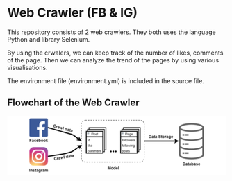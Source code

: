 # Web Crawler (FB & IG)

This repository consists of 2 web crawlers.
They both uses the language Python and library Selenium.

By using the crwalers, we can keep track of the number of likes, comments of the page.
Then we can analyze the trend of the pages by using various visualisations.

The environment file (environment.yml) is included in the source file.

## Flowchart of the Web Crawler

![alt image](WebCrawlerFC.png) 
